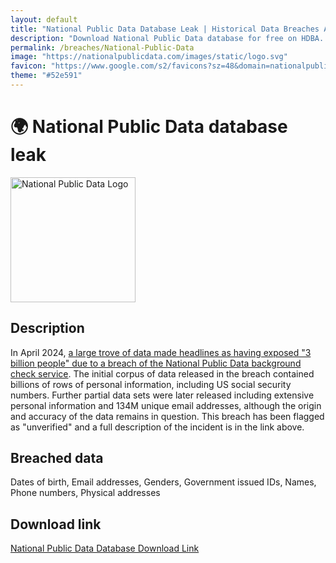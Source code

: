 ```yaml
---
layout: default
title: "National Public Data Database Leak | Historical Data Breaches Archive"
description: "Download National Public Data database for free on HDBA. In April 2024, a large trove of data made headlines as having exposed 3 billion people due to a breach of the National Public Data background check service."
permalink: /breaches/National-Public-Data
image: "https://nationalpublicdata.com/images/static/logo.svg"
favicon: "https://www.google.com/s2/favicons?sz=48&domain=nationalpublicdata.com"
theme: "#52e591"
---
```


# 🌍️ National Public Data database leak

<img src="https://nationalpublicdata.com/images/static/logo.svg" alt="National Public Data Logo" width="200" height="200">

## Description

In April 2024, <a href="https://redirect.trace.rip/?url=https://www.troyhunt.com/inside-the-3-billion-people-national-public-data-breach" target="_blank">a large trove of data made headlines as having exposed &quot;3 billion people&quot; due to a breach of the National Public Data background check service</a>. The initial corpus of data released in the breach contained billions of rows of personal information, including US social security numbers. Further partial data sets were later released including extensive personal information and 134M unique email addresses, although the origin and accuracy of the data remains in question. This breach has been flagged as &quot;unverified&quot; and a full description of the incident is in the link above.

## Breached data

Dates of birth, Email addresses, Genders, Government issued IDs, Names, Phone numbers, Physical addresses

## Download link

<a href="https://vault.trace.rip/public/share/6EWw6gNe5-qxfHjFl78Fnw" target="_blank">National Public Data Database Download Link</a>